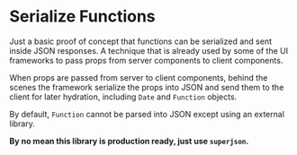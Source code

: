 # Serialize Functions

Just a basic proof of concept that functions can be serialized and sent inside JSON responses. A technique that is already used by some of the UI frameworks to pass props from server components to client components.

When props are passed from server to client components, behind the scenes the framework serialize the props into JSON and send them to the client for later hydration, including `Date` and `Function` objects.

By default, `Function` cannot be parsed into JSON except using an external library.

**By no mean this library is production ready, just use `superjson`.**
